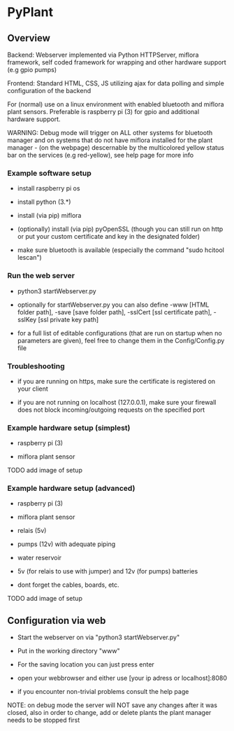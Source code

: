 # PyPlant
## Overview
Backend: Webserver implemented via Python HTTPServer, miflora framework, self coded framework for wrapping and other hardware support (e.g gpio pumps)

Frontend: Standard HTML, CSS, JS utilizing ajax for data polling and simple configuration of the backend

For (normal) use on a linux environment with enabled bluetooth and miflora plant sensors. Preferable is raspberry pi (3) for gpio and additional hardware support.

WARNING: Debug mode will trigger on ALL other systems for bluetooth manager and on systems that do not have miflora installed for the plant manager - (on the webpage) descernable by the multicolored yellow status bar on the services (e.g red-yellow), see help page for more info

### Example software setup

- install raspberry pi os

- install python (3.*)

- install (via pip) miflora

- (optionally) install (via pip) pyOpenSSL (though you can still run on http or put your custom certificate and key in the designated folder)

- make sure bluetooth is available (especially the command "sudo hcitool lescan")

### Run the web server

- python3 startWebserver.py

- optionally for startWebserver.py you can also define  -www [HTML folder path], -save [save folder path], -sslCert [ssl certificate path], -sslKey [ssl private key path]

- for a full list of editable configurations (that are run on startup when no parameters are given), feel free to change them in the Config/Config.py file

### Troubleshooting

- if you are running on https, make sure the certificate is registered on your client

- if you are not running on localhost (127.0.0.1), make sure your firewall does not block incoming/outgoing requests on the specified port

### Example hardware setup (simplest)

- raspberry pi (3)

- miflora plant sensor

TODO add image of setup

### Example hardware setup (advanced)

- raspberry pi (3)

- miflora plant sensor

- relais (5v)

- pumps (12v) with adequate piping

- water reservoir

- 5v (for relais to use with jumper) and 12v (for pumps) batteries

- dont forget the cables, boards, etc.

TODO add image of setup

## Configuration via web

- Start the webserver on via "python3 startWebserver.py"

- Put in the working directory "www"

- For the saving location you can just press enter

- open your webbrowser and either use [your ip adress or localhost]:8080

- if you encounter non-trivial problems consult the help page

NOTE: on debug mode the server will NOT save any changes after it was closed, also in order to change, add or delete plants the plant manager needs to be stopped first

